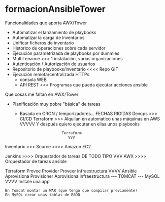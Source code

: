 # formacionAnsibleTower

Funcionalidades que aporta AWX/Tower
- Automatizar el lanzamiento de playbooks
- Automatizar la carga de Inventarios
- Unificar ficheros de inventario
- Historico de operaciones sobre cada servidor
- Ejecución parametrizada de playbooks por dummies
- MultiTenance >>> 1 instalación, varias organizaciones
- Autenticación / Autorización de usuarios
- Repositorio de playbooks/inventario <<<< Repo GIT 
- Ejecución remota/centralizada HTTPs:
    - consola WEB
    - API REST <<< Programas que pueda ejecutar acciones ansible



Que cosas me faltan en AWX/Tower
- Planificación muy pobre "básica" de tareas 
    - Basada en CRON / temporizadores... FECHAS RIGIDAS
        Devops >>> CI/CD
        Terraform >>> Alquilan en automatico unas máquinas en AWS
            VVVVV
        Y después quiero ejecutar en ellas unos playbooks


                             Terraform 
                                VVV
Inventario >>> Source >>>> Amazon EC2 


Jenkins >>>> Orquestador de tareas DE TODO TIPO
    VVV
    AWX     >>>> Orquestador de tareas ansible

Terraform Provee          Provider      Proveer infraestructura
        VVVV
Ansible   Aprovisiona     Provisioner   Aprovisiona infraestructura --- TOMCAT
                                                                    --- MySQL
        VVVV
Instale una app 

    En Tomcat montar un WAR (que tengo que compilar previamente)
    En MySQL crear unas tablas de BBDD